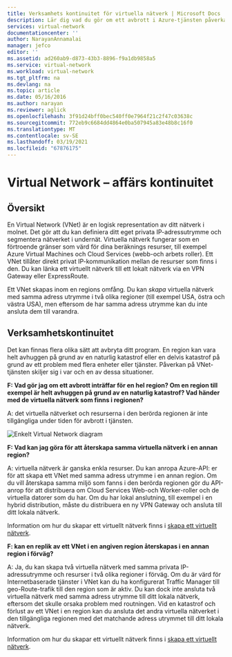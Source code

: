 ```yaml
---
title: Verksamhets kontinuitet för virtuella nätverk | Microsoft Docs
description: Lär dig vad du gör om ett avbrott i Azure-tjänsten påverkar virtuella Azure-nätverk.
services: virtual-network
documentationcenter: ''
author: NarayanAnnamalai
manager: jefco
editor: ''
ms.assetid: ad260ab9-d873-43b3-8896-f9a1db9858a5
ms.service: virtual-network
ms.workload: virtual-network
ms.tgt_pltfrm: na
ms.devlang: na
ms.topic: article
ms.date: 05/16/2016
ms.author: narayan
ms.reviewer: aglick
ms.openlocfilehash: 3f91d24bff0bec540ff0e7964f21c2f47c03638c
ms.sourcegitcommit: 772eb9c6684dd4864e0ba507945a83e48b8c16f0
ms.translationtype: MT
ms.contentlocale: sv-SE
ms.lasthandoff: 03/19/2021
ms.locfileid: "67876175"
---
```

# <a name="virtual-network--business-continuity"></a>Virtual Network – affärs kontinuitet

## <a name="overview"></a>Översikt
En Virtual Network (VNet) är en logisk representation av ditt nätverk i molnet. Det gör att du kan definiera ditt eget privata IP-adressutrymme och segmentera nätverket i undernät. Virtuella nätverk fungerar som en förtroende gränser som värd för dina beräknings resurser, till exempel Azure Virtual Machines och Cloud Services (webb-och arbets roller). Ett VNet tillåter direkt privat IP-kommunikation mellan de resurser som finns i den. Du kan länka ett virtuellt nätverk till ett lokalt nätverk via en VPN Gateway eller ExpressRoute.

Ett VNet skapas inom en regions omfång. Du kan *skapa* virtuella nätverk med samma adress utrymme i två olika regioner (till exempel USA, östra och västra USA), men eftersom de har samma adress utrymme kan du inte ansluta dem till varandra. 

## <a name="business-continuity"></a>Verksamhetskontinuitet

Det kan finnas flera olika sätt att avbryta ditt program. En region kan vara helt avhuggen på grund av en naturlig katastrof eller en delvis katastrof på grund av ett problem med flera enheter eller tjänster. Påverkan på VNet-tjänsten skiljer sig i var och en av dessa situationer.

**F: Vad gör jag om ett avbrott inträffar för en hel region? Om en region till exempel är helt avhuggen på grund av en naturlig katastrof? Vad händer med de virtuella nätverk som finns i regionen?**

A: det virtuella nätverket och resurserna i den berörda regionen är inte tillgängliga under tiden för avbrott i tjänsten.

![Enkelt Virtual Network diagram](./media/virtual-network-disaster-recovery-guidance/vnet.png)

**F: Vad kan jag göra för att återskapa samma virtuella nätverk i en annan region?**

A: virtuella nätverk är ganska enkla resurser. Du kan anropa Azure-API: er för att skapa ett VNet med samma adress utrymme i en annan region. Om du vill återskapa samma miljö som fanns i den berörda regionen gör du API-anrop för att distribuera om Cloud Services Web-och Worker-roller och de virtuella datorer som du har. Om du har lokal anslutning, till exempel i en hybrid distribution, måste du distribuera en ny VPN Gateway och ansluta till ditt lokala nätverk.

Information om hur du skapar ett virtuellt nätverk finns i [skapa ett virtuellt nätverk](manage-virtual-network.md#create-a-virtual-network).

**F: kan en replik av ett VNet i en angiven region återskapas i en annan region i förväg?**

A: Ja, du kan skapa två virtuella nätverk med samma privata IP-adressutrymme och resurser i två olika regioner i förväg. Om du är värd för Internetbaserade tjänster i VNet kan du ha konfigurerat Traffic Manager till geo-Route-trafik till den region som är aktiv. Du kan dock inte ansluta två virtuella nätverk med samma adress utrymme till ditt lokala nätverk, eftersom det skulle orsaka problem med routningen. Vid en katastrof och förlust av ett VNet i en region kan du ansluta det andra virtuella nätverket i den tillgängliga regionen med det matchande adress utrymmet till ditt lokala nätverk.

Information om hur du skapar ett virtuellt nätverk finns i [skapa ett virtuellt nätverk](manage-virtual-network.md#create-a-virtual-network).

